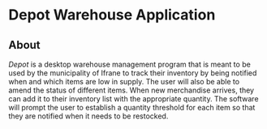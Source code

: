 # Depot Warehouse Application
## About
_Depot_ is a desktop warehouse management program that is meant to be used by the municipality of Ifrane to track their inventory by being notified when and which items are low in supply. The user will also be able to amend the status of different items. When new merchandise arrives, they can add it to their inventory list with the appropriate quantity. The software will prompt the user to establish a quantity threshold for each item so that they are notified when it needs to be restocked.

